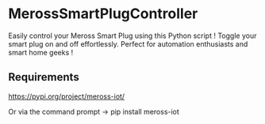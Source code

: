 # MerossSmartPlugController
Easily control your Meross Smart Plug using this Python script ! Toggle your smart plug on and off effortlessly. Perfect for automation enthusiasts and smart home geeks ! 

## Requirements
https://pypi.org/project/meross-iot/

Or via the command prompt  →  pip install meross-iot


